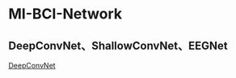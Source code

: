 # MI-BCI-Network


## DeepConvNet、ShallowConvNet、EEGNet
[DeepConvNet](https://github.com/vlawhern/arl-eegmodels)


## 
